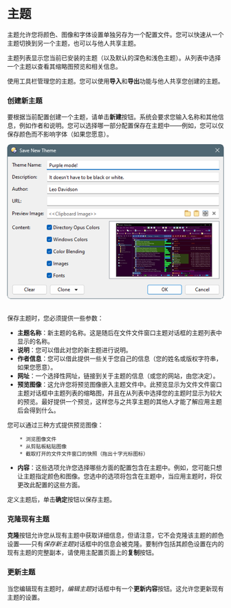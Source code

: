# 主题

主题允许您将颜色、图像和字体设置单独另存为一个配置文件。您可以快速从一个主题切换到另一个主题，也可以与他人共享主题。

主题列表显示您当前已安装的主题（以及默认的深色和浅色主题）。从列表中选择一个主题以查看其缩略图预览和相关信息。

使用工具栏管理您的主题。您可以使用**导入**和**导出**功能与他人共享您创建的主题。

### 创建新主题

要根据当前配置创建一个主题，请单击**新建**按钮。系统会要求您输入名称和其他信息，例如作者和说明。您可以选择哪一部分配置保存在主题中——例如，您可以仅保存颜色而不影响字体（如果您愿意）。

![](/Manual/images/media/13/themes_save.png) 

保存主题时，您必须提供一些参数：

- **主题名称**：新主题的名称。这是随后在文件文件窗口主题对话框的主题列表中显示的名称。
- **说明**：您可以借此对您的新主题进行说明。
- **作者信息**：您可以借此提供一些关于您自己的信息（您的姓名或版权字符串，如果您愿意）。
- **网址**：一个选择性网址，链接到关于主题的信息（或您的网站，由您决定）。
- **预览图像**：这允许您将预览图像嵌入主题文件中。此预览显示为文件文件窗口主题对话框中主题列表的缩略图，并且在从列表中选择您的主题时显示为较大的预览。最好提供一个预览，这样您与之共享主题的其他人才能了解应用主题后会得到什么。

您可以通过三种方式提供预览图像：

        * 浏览图像文件
        * 从剪贴板粘贴图像
        * 截取打开的文件文件窗口的快照（拖出十字光标图标）

- **内容**：这些选项允许您选择哪些方面的配置包含在主题中。例如，您可能只想让主题指定颜色和图像。您选中的选项将包含在主题中，当应用主题时，将仅更改此配置的这些方面。

定义主题后，单击**确定**按钮以保存主题。

### 克隆现有主题

**克隆**按钮允许您从现有主题中获取详细信息，但请注意，它不会克隆该主题的颜色设置——只有*保存新主题*对话框中的信息会被克隆。要制作包括其颜色设置在内的现有主题的完整副本，请使用主配置页面上的**复制**按钮。

### 更新主题

当您编辑现有主题时，*编辑主题*对话框中有一个**更新内容**按钮。这允许您更新现有主题的设置。